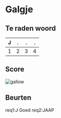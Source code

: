 # Galgje

## Te raden woord

|J|.|.|.|
|-|-|-|-|
|1|2|3|4|

## Score
![gallow](./images/1.png)

## Beurten
req1:J Goed
req2:JAAP